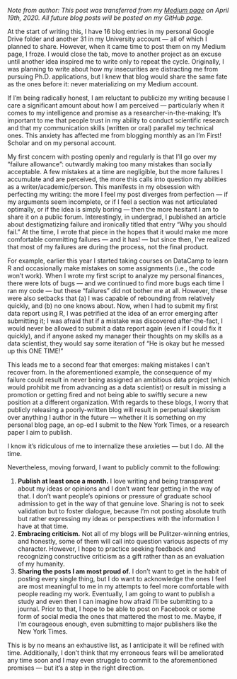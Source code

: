*Note from author: This post was transferred from my [Medium page](https://medium.com/@geyes) on April 19th, 2020. All future blog posts will be posted on my GitHub page.* 

At the start of writing this, I have 16 blog entries in my personal Google Drive folder and another 31 in my University account — all of which I planned to share. However, when it came time to post them on my Medium page, I froze. I would close the tab, move to another project as an excuse until another idea inspired me to write only to repeat the cycle. Originally, I was planning to write about how my insecurities are distracting me from pursuing Ph.D. applications, but I knew that blog would share the same fate as the ones before it: never materializing on my Medium account.

If I’m being radically honest, I am reluctant to publicize my writing because I care a significant amount about how I am perceived — particularly when it comes to my intelligence and promise as a researcher-in-the-making; It’s important to me that people trust in my ability to conduct scientific research and that my communication skills (written or oral) parallel my technical ones. This anxiety has affected me from blogging monthly as an I’m First! Scholar and on my personal account.

My first concern with posting openly and regularly is that I’ll go over my “failure allowance”: outwardly making too many mistakes than socially acceptable. A few mistakes at a time are negligible, but the more failures I accumulate and are perceived, the more this calls into question my abilities as a writer/academic/person. This manifests in my obsession with perfecting my writing: the more I feel my post diverges from perfection — if my arguments seem incomplete, or if I feel a section was not articulated optimally, or if the idea is simply boring — then the more hesitant I am to share it on a public forum. Interestingly, in undergrad, I published an article about destigmatizing failure and ironically titled that entry “Why you should fail.” At the time, I wrote that piece in the hopes that it would make me more comfortable committing failures — and it has! — but since then, I’ve realized that most of my failures are during the process, not the final product.

For example, earlier this year I started taking courses on DataCamp to learn R and occasionally make mistakes on some assignments (i.e., the code won’t work). When I wrote my first script to analyze my personal finances, there were lots of bugs — and we continued to find more bugs each time I ran my code — but these “failures” did not bother me at all. However, these were also setbacks that (a) I was capable of rebounding from relatively quickly, and (b) no one knows about. Now, when I had to submit my first data report using R, I was petrified at the idea of an error emerging after submitting it; I was afraid that if a mistake was discovered after-the-fact, I would never be allowed to submit a data report again (even if I could fix it quickly), and if anyone asked my manager their thoughts on my skills as a data scientist, they would say some iteration of “He is okay but he messed up this ONE TIME!”

This leads me to a second fear that emerges: making mistakes I can’t recover from. In the aforementioned example, the consequence of my failure could result in never being assigned an ambitious data project (which would prohibit me from advancing as a data scientist) or result in missing a promotion or getting fired and not being able to swiftly secure a new position at a different organization. With regards to these blogs, I worry that publicly releasing a poorly-written blog will result in perpetual skepticism over anything I author in the future — whether it is something on my personal blog page, an op-ed I submit to the New York Times, or a research paper I aim to publish.

I know it’s ridiculous of me to internalize these anxieties — but I do. All the time.

Nevertheless, moving forward, I want to publicly commit to the following:
1. **Publish at least once a month.** I love writing and being transparent about my ideas or opinions and I don’t want fear getting in the way of that. I don’t want people’s opinions or pressure of graduate school admission to get in the way of that genuine love. Sharing is not to seek validation but to foster dialogue, because I’m not posting absolute truth but rather expressing my ideas or perspectives with the information I have at that time.
2. **Embracing criticism.** Not all of my blogs will be Pulitzer-winning entries, and honestly, some of them will call into question various aspects of my character. However, I hope to practice seeking feedback and recognizing constructive criticism as a gift rather than as an evaluation of my humanity.
3. **Sharing the posts I am most proud of.** I don’t want to get in the habit of posting every single thing, but I do want to acknowledge the ones I feel are most meaningful to me in my attempts to feel more comfortable with people reading my work. Eventually, I am going to want to publish a study and even then I can imagine how afraid I’ll be submitting to a journal. Prior to that, I hope to be able to post on Facebook or some form of social media the ones that mattered the most to me. Maybe, if I’m courageous enough, even submitting to major publishers like the New York Times.

This is by no means an exhaustive list, as I anticipate it will be refined with time. Additionally, I don’t think that my erroneous fears will be ameliorated any time soon and I may even struggle to commit to the aforementioned promises — but it’s a step in the right direction.
